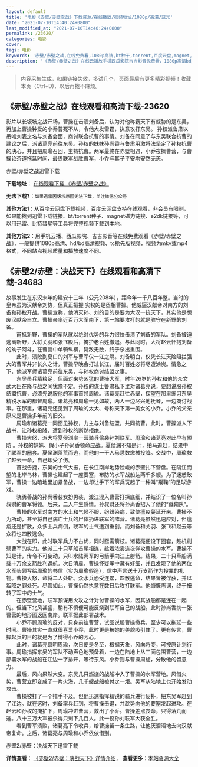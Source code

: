 ```yaml
---
layout: default
title: '电影《赤壁/赤壁之战》下载资源/在线播放/视频地址/1080p/高清/蓝光'
date: "2021-07-10T14:40:24+0800"
last_modified_at: "2021-07-10T14:40:24+0800"
permalink: /23620/
categories: 电影
cover:
tags: 电影
keywords: '赤壁/赤壁之战,在线免费看,1080p高清,bt种子,torrent,百度云盘,magnet,磁力链,迅雷下载资源'
description: '《赤壁/赤壁之战》在线云播放手机西瓜影院吉吉影音免费看，1080p高清bd/hd未删减完整版和tc抢先枪版，mkv/mp4格式，附带bt/torrent种子、magnet/磁力链、百度云盘、网盘资源迅雷下载链接'
---
```


>内容采集生成，如果链接失效，多试几个，页面最后有更多精彩视频！收藏本页（Ctrl+D)，以后再找不麻烦。


## 《赤壁/赤壁之战》在线观看和高清下载-23620

影片以长坂坡之战开场，曹操在击溃刘备后，认为对他称霸天下有威胁的是东吴，再加上曹操钟爱的小乔誓死不从，令他大发雷霆，执意攻打东吴。 孙权派鲁肃以吊唁刘表之名与刘备会面，商讨联合抗曹的事情。刘备在同意了与东吴联合抗曹的建议之后，派诸葛亮前往东吴。孙权的妹妹孙尚香与鲁肃用激将法坚定了孙权抗曹的决心，并且把周瑜召回，主持抗曹。两军最终在赤壁相遇，小乔夜探曹营，与曹操论茶道拖延时间，最终联军战胜曹军，小乔与其子平安均安然无恙。


赤壁/赤壁之战迅雷下载

**下载地址**： [在线观看下载 《赤壁/赤壁之战》](https://www.993dy.com//vod-detail-id-24539.html) 


**无法下载?**：`如果迅雷因版权原因无法下载，关注微信公众号 `

**其他方法1**：从百度云网盘下载视频，百度云网盘支持在线观看，非会员有限制，如果能找到迅雷下载链接、bt/torrent种子、magnet磁力链接、e2dk链接等，可以用迅雷、比特彗星等工具将完整视频下载到本地。

**其他方法2**：用手机云播、西瓜影院、吉吉影音等在线免费观看《赤壁/赤壁之战》，一般提供1080p高清、hd/bd高清视频、tc抢先版视频，视频为mkv或mp4格式，不同站点视频质量和播放速度不同。


## 《赤壁2/赤壁：决战天下》在线观看和高清下载-34683

故事发生在东汉末年的建安十三年（公元208年），距今年一千八百年整。当时的皇帝虽为汉献帝刘协，但真正把握 实权的是丞相曹操。他威逼汉献帝对南方的刘备和孙权开战。曹操宣称，他消灭孙、刘的目的是要为大汉一统天下，其实他是想废汉献帝自立。曹操亲率近百万大军南下，第一站要攻打的就是驻守在新野的刘备。<br />　　甫抵新野，曹操的军队就以绝对优势的兵力很快击溃了刘备的军队。刘备被迫逃离新野，大将关羽和张飞殿后，掩护老百姓撤退。与此同时，大将赵云怀抱刘备的幼子阿斗，在曹营中单骑纵横，毙敌无数，终于杀出重围。<br />　　此时，溃败到夏口的刘军与曹军仅一江之隔。刘备明白，仅凭长江天险阻拦强大的曹军并非长久之计，曹操早晚会打过长江，届时百姓必将尽遭涂炭。情急之下，他派军师诸葛亮前往东吴，与孙权商讨结盟之事。<br />　　东吴虽兵精粮足，但面对来势凶猛的曹操大军，时年26岁的孙权和他的众文武大臣在降与战之间犹豫不定。孙权的谋士鲁肃私下里对诸葛亮说，要想说服孙权结盟抗曹，必须先说服他的军事首领周瑜。诸葛亮赶往赤壁，探望在那里练习东吴精锐水军的都督周瑜。诸葛亮和周瑜一见如故，两人一边尽兴地抚琴，一边商讨战事。在那里，诸葛亮还见到了周瑜的太太、号称天下第一美女的小乔。小乔的父亲原来是曹操多年前的旧交。<br />　　周瑜和诸葛亮一同面见孙权，力主与刘备结盟，共同抗曹。此时，曹操派人下战书，让孙权投降，遭到孙权的断然拒绝。<br />　　曹操大怒，派大将夏侯渊率一营骑兵偷袭孙刘联军。周瑜和诸葛亮对此早有预防 。孙权的妹妹、假小子孙尚香领命应战。夏侯渊不知是计，拍马追赶，结果中了联军的圈套。夏侯渊落荒而逃，而他的一干人马悉数缴械投降。交战中，周瑜救了赵云一命，自己却受了伤。<br />　　首战告捷，东吴的士气大振，在长江南岸地势险峻的赤壁扎下营盘。在隔江而望的北岸乌林，曹操也建起了一座要塞，布防的水军战船达两千多艘。为了迷惑敌军，曹操一边暗地里加紧备战，一边却让手下的军兵玩起了一种叫“蹴鞠”的足球游戏。<br />　　骁勇善战的孙尚香装女扮男装，渡江混入曹营打探底细，并结识了一位名叫孙叔财的曹军将领。后来，二人产生感情。孙叔财还将孙尚香招入了他的“蹴鞠队&rdquo;。<br />　　曹操的水军对南方的水土和气候不服，纷纷染病，致使瘟疫蔓延开来。曹操不为所动，甚至将自己病亡士兵的尸体扔进联军的阵营。诸葛亮虽然迅速应对，但瘟疫还是扩散，众多士兵病倒，联军的士气遭到重创。而刘备和关羽、张飞和赵云等众将也四散逃命。<br />　　大战在即，此时联军兵力不占优，同时亟需箭枝。诸葛亮便设下圈套，趁机削弱曹军的实力。他派二十只草船首尾相连，趁着浓雾连夜佯攻曹操的水军。曹操不知是计，传令不可妄动，只叫水陆两军的弓箭手向江上射箭。结果，二十只草船满载十万余支箭胜利返航。次日清晨，曹操怀疑军中藏有奸细，并且发现了他的两位水军头领写给周瑜的书信（实为周瑜假造），信中声言送十万支箭作为投靠的礼物。曹操大怒，命将二人处斩。众水兵恐受连累，四散逃命，结果皆被俘获，并以叛降之罪处死。尽管如此，曹操仍然执意在数日后攻打联军。他慷慨陈词，终于扭转了军中的士气。<br />　　在赤壁营地，联军预谋用火攻之计对付曹操的水军，因其战船都是连在一起的。但当下北风甚盛，稍有不慎便可能反烧到联军自己的战船。此时孙尚香携一张曹营的地形图返回南岸。联军据此部署战术。<br />　　小乔不顾周瑜的反对，只身前往曹营，试图说服曹操撤兵，至少可以拖延一些时间。曹操其实一直就很喜爱小乔，此时更是被她的美貌吸引住了。更有传言，曹操起兵的目的就是为了博得小乔的芳心。<br />　　此时，诸葛亮禀明周瑜，次日便是冬至，根据天象，风向将变，可按原计划行事。周瑜指挥东吴的军队不动声色地预备着，一边在陆地上从三面包围曹营，一边部署水军的战船在江边一字排开，等待东风。小乔则与曹操周旋，分散他的留意力。<br />　　最后，风向果然大变。东吴几只燃烧的战船冲入了曹操的水军营地。风借火势，曹营立即变成了一片火海，几千艘战船被付之一炬。吴军从陆地上也开始发动攻击。<br />　　曹操被打了一个措手不及。但他迅速指挥精锐的骑兵进行反扑，把东吴军赶到了江边。就在这时，刘备率兵赶到，将曹操击退，并趁势向他的要塞发起进攻。在赵云和孙权的掩护下，周瑜冲进曹营，救出了小乔。曹操差点丧命，只得落荒而逃。八十三万大军被杀得只剩下几百人。此一役孙刘联军大获全胜。<br />　　看到曹军溃败，诸葛亮下令收兵，给曹操留一条生路，让他灰溜溜地去向汉献帝复命。之后，诸葛亮与周瑜和小乔依依惜别。<!---剧情end--->


赤壁2/赤壁：决战天下迅雷下载

**详情查看**： [《赤壁2/赤壁：决战天下》详情介绍](/movie/34683/)， **查看更多**：[本站资源大全](/movie/t/all/)

